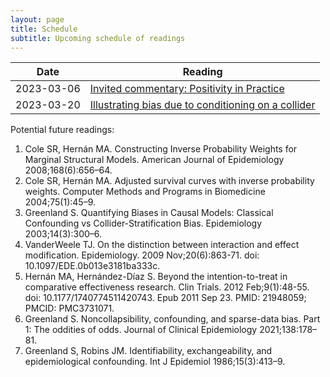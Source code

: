 ```yaml
---
layout: page
title: Schedule
subtitle: Upcoming schedule of readings
---
```


<div align="center">
  
| Date       | Reading     |
| ---------- | ----------- |
| 2023-03-06 | [Invited commentary: Positivity in Practice](https://pubmed.ncbi.nlm.nih.gov/20139125/)|
| 2023-03-20 | [Illustrating bias due to conditioning on a collider](https://pubmed.ncbi.nlm.nih.gov/19926667/) |

  
</div>

Potential future readings:
1. Cole SR, Hernán MA. Constructing Inverse Probability Weights for Marginal Structural Models. American Journal of Epidemiology 2008;168(6):656–64. 
2. Cole SR, Hernán MA. Adjusted survival curves with inverse probability weights. Computer Methods and Programs in Biomedicine 2004;75(1):45–9. 
3. Greenland S. Quantifying Biases in Causal Models: Classical Confounding vs Collider-Stratification Bias. Epidemiology 2003;14(3):300–6. 
4. VanderWeele TJ. On the distinction between interaction and effect modification. Epidemiology. 2009 Nov;20(6):863-71. doi: 10.1097/EDE.0b013e3181ba333c.
5. Hernán MA, Hernández-Díaz S. Beyond the intention-to-treat in comparative effectiveness research. Clin Trials. 2012 Feb;9(1):48-55. doi: 10.1177/1740774511420743. Epub 2011 Sep 23. PMID: 21948059; PMCID: PMC3731071.
6. Greenland S. Noncollapsibility, confounding, and sparse-data bias. Part 1: The oddities of odds. Journal of Clinical Epidemiology 2021;138:178–81. 
7. Greenland S, Robins JM. Identifiability, exchangeability, and epidemiological confounding. Int J Epidemiol 1986;15(3):413–9. 
